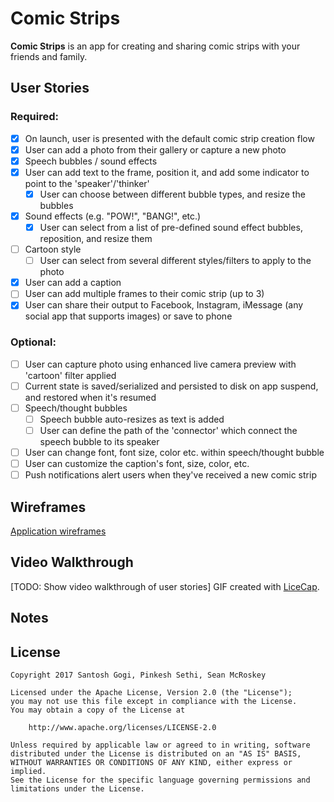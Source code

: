 # **Comic Strips**

**Comic Strips** is an app for creating and sharing comic strips with your friends and family.

## User Stories

### Required:
* [x] On launch, user is presented with the default comic strip creation flow
* [x] User can add a photo from their gallery or capture a new photo 
* [x] Speech bubbles / sound effects
* [x] User can add text to the frame, position it, and add some indicator to point to the 'speaker'/'thinker'
  * [x] User can choose between different bubble types, and resize the bubbles
* [x] Sound effects (e.g. "POW!", "BANG!", etc.)
  * [x] User can select from a list of pre-defined sound effect bubbles, reposition, and resize them
* [ ] Cartoon style
  * [ ] User can select from several different styles/filters to apply to the photo
* [x] User can add a caption
* [ ] User can add multiple frames to their comic strip (up to 3)
* [x] User can share their output to Facebook, Instagram, iMessage (any social app that supports images) or save to phone
  
### Optional:
* [ ] User can capture photo using enhanced live camera preview with 'cartoon' filter applied
* [ ] Current state is saved/serialized and persisted to disk on app suspend, and restored when it's resumed
* [ ] Speech/thought bubbles
  * [ ] Speech bubble auto-resizes as text is added
  * [ ] User can define the path of the 'connector' which connect the speech bubble to its speaker
* [ ] User can change font, font size, color etc. within speech/thought bubble
* [ ] User can customize the caption's font, size, color, etc.
* [ ] Push notifications alert users when they've received a new comic strip

## Wireframes
[Application wireframes](http://bit.ly/2o21y1o)

## Video Walkthrough

[TODO: Show video walkthrough of user stories]
GIF created with [LiceCap](http://www.cockos.com/licecap/).

## Notes


## License

    Copyright 2017 Santosh Gogi, Pinkesh Sethi, Sean McRoskey

    Licensed under the Apache License, Version 2.0 (the "License");
    you may not use this file except in compliance with the License.
    You may obtain a copy of the License at

        http://www.apache.org/licenses/LICENSE-2.0

    Unless required by applicable law or agreed to in writing, software
    distributed under the License is distributed on an "AS IS" BASIS,
    WITHOUT WARRANTIES OR CONDITIONS OF ANY KIND, either express or implied.
    See the License for the specific language governing permissions and
    limitations under the License.
